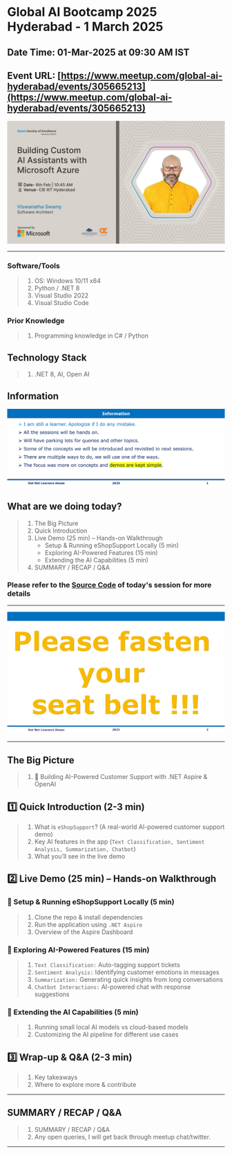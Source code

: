# Global AI Bootcamp 2025 Hyderabad - 1 March 2025

## Date Time: 01-Mar-2025 at 09:30 AM IST

## Event URL: [https://www.meetup.com/global-ai-hyderabad/events/305665213](https://www.meetup.com/global-ai-hyderabad/events/305665213)

![Viswanatha Swamy P K |150x150](./Documentation/Images/ViswanathaSwamyPK.PNG)

---

### Software/Tools

> 1. OS: Windows 10/11 x64
> 1. Python / .NET 8
> 1. Visual Studio 2022
> 1. Visual Studio Code

### Prior Knowledge

> 1. Programming knowledge in C# / Python

## Technology Stack

> 1. .NET 8, AI, Open AI

## Information

![Information | 100x100](../Documentation/Images/Information.PNG)

## What are we doing today?

> 1. The Big Picture
> 1. Quick Introduction
> 1. Live Demo (25 min) – Hands-on Walkthrough
>    - Setup & Running eShopSupport Locally (5 min)
>    - Exploring AI-Powered Features (15 min)
>    - Extending the AI Capabilities (5 min)
> 1. SUMMARY / RECAP / Q&A

### Please refer to the [**Source Code**](https://github.com/Swamy-s-Tech-Skills-Academy/learn-ai-102-code) of today's session for more details

---

![Information | 100x100](../Documentation/Images/SeatBelt.PNG)

---

## The Big Picture

> 1. 🔹 Building AI-Powered Customer Support with .NET Aspire & OpenAI

## 1️⃣ Quick Introduction (2-3 min)

> 1. What is `eShopSupport`? (A real-world AI-powered customer support demo)
> 1. Key AI features in the app (`Text Classification, Sentiment Analysis, Summarization, Chatbot`)
> 1. What you’ll see in the live demo

## 2️⃣ Live Demo (25 min) – Hands-on Walkthrough

### 🔹 Setup & Running eShopSupport Locally (5 min)

> 1. Clone the repo & install dependencies
> 1. Run the application using `.NET Aspire`
> 1. Overview of the Aspire Dashboard

### 🔹 Exploring AI-Powered Features (15 min)

> 1. `Text Classification:` Auto-tagging support tickets
> 1. `Sentiment Analysis:` Identifying customer emotions in messages
> 1. `Summarization:` Generating quick insights from long conversations
> 1. `Chatbot Interactions:` AI-powered chat with response suggestions

### 🔹 Extending the AI Capabilities (5 min)

> 1. Running small local AI models vs cloud-based models
> 1. Customizing the AI pipeline for different use cases

## 3️⃣ Wrap-up & Q&A (2-3 min)

> 1. Key takeaways
> 1. Where to explore more & contribute

---

## SUMMARY / RECAP / Q&A

> 1. SUMMARY / RECAP / Q&A
> 2. Any open queries, I will get back through meetup chat/twitter.

---
